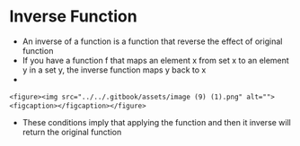 # Inverse Function

* An inverse of a function is a function that reverse the effect of original function
* If you have a function f that maps an element x from set x to an element y in a set y, the inverse function maps y back to x
*

    <figure><img src="../../.gitbook/assets/image (9) (1).png" alt=""><figcaption></figcaption></figure>
* These conditions imply that applying the function and then it inverse will return the original function
